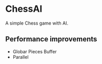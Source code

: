 # ChessAI

A simple Chess game with AI.

## Performance improvements

- Globar Pieces Buffer
- Parallel